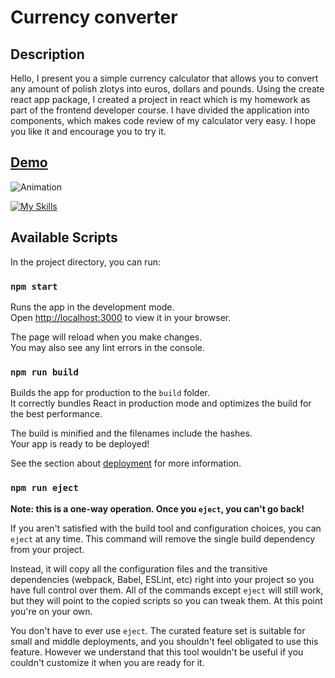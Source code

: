 # Currency converter

## Description

Hello, I present you a simple currency calculator that allows you to convert any amount of polish zlotys into euros, dollars and pounds. Using the create react app package, I created a project in react which is my homework as part of the frontend developer course. I have divided the application into components, which makes code review of my calculator very easy. I hope you like it and encourage you to try it.

## [Demo]( https://damian1603.github.io/currency-converter-react/)

![Animation](https://github.com/Damian1603/currency-converter-react/assets/124574553/9c30d0fc-4419-4ae5-9d5d-dfc8b0d5738c)


[![My Skills](https://skillicons.dev/icons?i=html,css,js,nodejs,react,babel,git)](https://skillicons.dev)

## Available Scripts

In the project directory, you can run:

### `npm start`

Runs the app in the development mode.\
Open [http://localhost:3000](http://localhost:3000) to view it in your browser.

The page will reload when you make changes.\
You may also see any lint errors in the console.

### `npm run build`

Builds the app for production to the `build` folder.\
It correctly bundles React in production mode and optimizes the build for the best performance.

The build is minified and the filenames include the hashes.\
Your app is ready to be deployed!

See the section about [deployment](https://facebook.github.io/create-react-app/docs/deployment) for more information.

### `npm run eject`

**Note: this is a one-way operation. Once you `eject`, you can't go back!**

If you aren't satisfied with the build tool and configuration choices, you can `eject` at any time. This command will remove the single build dependency from your project.

Instead, it will copy all the configuration files and the transitive dependencies (webpack, Babel, ESLint, etc) right into your project so you have full control over them. All of the commands except `eject` will still work, but they will point to the copied scripts so you can tweak them. At this point you're on your own.

You don't have to ever use `eject`. The curated feature set is suitable for small and middle deployments, and you shouldn't feel obligated to use this feature. However we understand that this tool wouldn't be useful if you couldn't customize it when you are ready for it.
